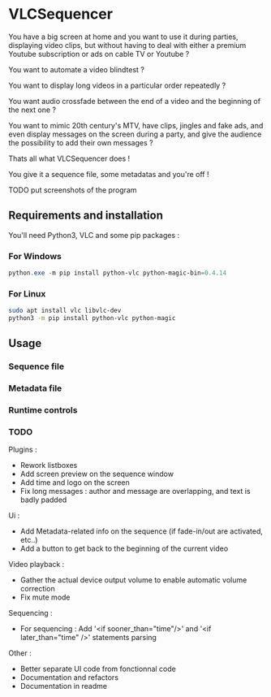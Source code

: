 # VLCSequencer

You have a big screen at home and you want to use it during parties, displaying video clips, but without having to deal with either
a premium Youtube subscription or ads on cable TV or Youtube ?

You want to automate a video blindtest ?

You want to display long videos in a particular order repeatedly ?

You want audio crossfade between the end of a video and the beginning of the next one ?

You want to mimic 20th century's MTV, have clips, jingles and fake ads, and even display messages on the screen during a party, and give the audience the possibility to add their own messages ?

Thats all what VLCSequencer does !

You give it a sequence file, some metadatas and you're off !

TODO put screenshots of the program

## Requirements and installation

You'll need Python3, VLC and some pip packages :

### For Windows

```powershell
python.exe -m pip install python-vlc python-magic-bin=0.4.14
```

### For Linux

```bash
sudo apt install vlc libvlc-dev
python3 -m pip install python-vlc python-magic
```

## Usage

### Sequence file

### Metadata file

### Runtime controls

### TODO

Plugins :

- Rework listboxes
- Add screen preview on the sequence window
- Add time and logo on the screen
- Fix long messages : author and message are overlapping, and text is badly padded

Ui :

- Add Metadata-related info on the sequence (if fade-in/out are activated, etc..)
- Add a button to get back to the beginning of the current video

Video playback :

- Gather the actual device output volume to enable automatic volume correction
- Fix mute mode

Sequencing :

- For sequencing : Add '\<if sooner_than="time"/>' and '\<if later_than="time" />' statements parsing

Other :

- Better separate UI code from fonctionnal code
- Documentation and refactors
- Documentation in readme
